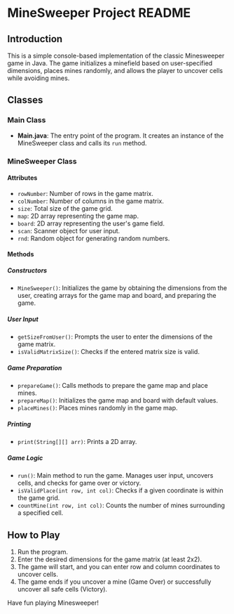 
# MineSweeper Project README

## Introduction
This is a simple console-based implementation of the classic Minesweeper game in Java. The game initializes a minefield based on user-specified dimensions, places mines randomly, and allows the player to uncover cells while avoiding mines.

## Classes

### Main Class
- **Main.java**: The entry point of the program. It creates an instance of the MineSweeper class and calls its `run` method.

### MineSweeper Class
#### Attributes
- `rowNumber`: Number of rows in the game matrix.
- `colNumber`: Number of columns in the game matrix.
- `size`: Total size of the game grid.
- `map`: 2D array representing the game map.
- `board`: 2D array representing the user's game field.
- `scan`: Scanner object for user input.
- `rnd`: Random object for generating random numbers.

#### Methods

##### Constructors
- `MineSweeper()`: Initializes the game by obtaining the dimensions from the user, creating arrays for the game map and board, and preparing the game.

##### User Input
- `getSizeFromUser()`: Prompts the user to enter the dimensions of the game matrix.
- `isValidMatrixSize()`: Checks if the entered matrix size is valid.

##### Game Preparation
- `prepareGame()`: Calls methods to prepare the game map and place mines.
- `prepareMap()`: Initializes the game map and board with default values.
- `placeMines()`: Places mines randomly in the game map.

##### Printing
- `print(String[][] arr)`: Prints a 2D array.

##### Game Logic
- `run()`: Main method to run the game. Manages user input, uncovers cells, and checks for game over or victory.
- `isValidPlace(int row, int col)`: Checks if a given coordinate is within the game grid.
- `countMine(int row, int col)`: Counts the number of mines surrounding a specified cell.

## How to Play
1. Run the program.
2. Enter the desired dimensions for the game matrix (at least 2x2).
3. The game will start, and you can enter row and column coordinates to uncover cells.
4. The game ends if you uncover a mine (Game Over) or successfully uncover all safe cells (Victory).

Have fun playing Minesweeper!
